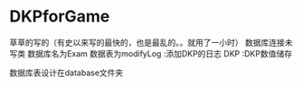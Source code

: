 # DKPforGame
草草的写的（有史以来写的最快的，也是最乱的。。就用了一小时）
数据库连接未写类
数据库名为Exam
数据表为modifyLog    :添加DKP的日志
       DKP           :DKP数值储存
       
数据库表设计在database文件夹
